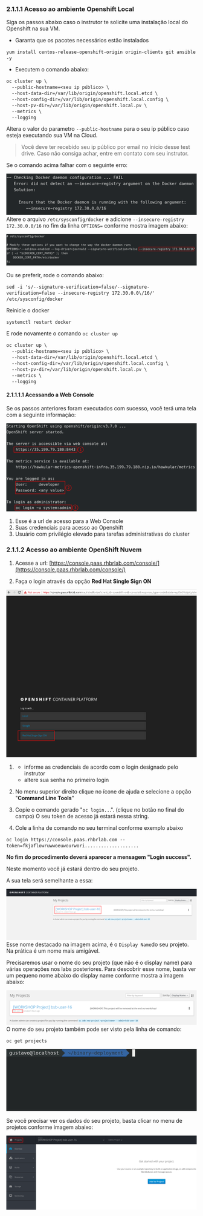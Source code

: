 ### 2.1.1.1 Acesso ao ambiente Openshift Local

Siga os passos abaixo caso o instrutor te solicite uma instalação local do Openshift na sua VM.

* Garanta que os pacotes necessários estão instalados

```
yum install centos-release-openshift-origin origin-clients git ansible -y
```

* Executem o comando abaixo:

```
oc cluster up \
  --public-hostname=<seu ip público> \
  --host-data-dir=/var/lib/origin/openshift.local.etcd \
  --host-config-dir=/var/lib/origin/openshift.local.config \
  --host-pv-dir=/var/lib/origin/openshift.local.pv \
  --metrics \
  --logging
```

Altera o valor do parametro `--public-hostname` para o seu ip público caso esteja executando sua VM na Cloud.

> Você deve ter recebido seu ip público por email no ínicio desse test drive. Caso não consiga achar, entre em contato com seu instrutor.

Se o comando acima falhar com o seguinte erro:

![](/assets/Selection_224.png)Altere o arquivo `/etc/sysconfig/docker` e adicione  `--insecure-registry 172.30.0.0/16` no fim da linha `OPTIONS=` conforme mostra imagem abaixo:

![](/assets/Selection_225.png)

Ou se preferir, rode o comando abaixo:

```
sed -i 's/--signature-verification=false/--signature-verification=false --insecure-registry 172.30.0.0\/16/' /etc/sysconfig/docker
```

Reinicie o docker

```
systemctl restart docker
```

E rode novamente o comando `oc cluster up`

```
oc cluster up \
  --public-hostname=<seu ip público> \
  --host-data-dir=/var/lib/origin/openshift.local.etcd \
  --host-config-dir=/var/lib/origin/openshift.local.config \
  --host-pv-dir=/var/lib/origin/openshift.local.pv \
  --metrics \
  --logging
```

#### 2.1.1.1.1 Acessando a Web Console

Se os passos anteriores foram executados com sucesso, você terá uma tela com a seguinte informação:

![](/assets/Selection_226.png)

1. Esse é a url de acesso para a Web Console
2. Suas credenciais para acesso ao Openshift
3. Usuário com privilégio elevado para tarefas administrativas do cluster

### 2.1.1.2 Acesso ao ambiente OpenShift Nuvem

1. Acesse a url: [https://console.paas.rhbrlab.com/console/](https://console.paas.rhbrlab.com/console/)

2. Faça o login através da opção **Red Hat Single Sign ON**

![](/assets/Selection_207.png)

1. * informe as credenciais de acordo com o login designado pelo instrutor
   * altere sua senha no primeiro login 
2. No menu superior direito clique no ícone de ajuda e selecione a opção "**Command Line Tools**"

3. Copie o comando gerado "`oc login..`.". \(clique no botão no final do campo\) O seu token de acesso já estará nessa string.

4. Cole a linha de comando no seu terminal conforme exemplo abaixo

```
oc login https://console.paas.rhbrlab.com --token=fkjaflowruwwoeuwourwori....................
```

**No fim do procedimento deverá aparecer a mensagem "Login success".**

Neste momento você já estará dentro do seu projeto.

A sua tela será semelhante a essa:

![](/assets/Selection_202.png)Esse nome destacado na imagem acima, é o `Display Name`do seu projeto. Na prática é um nome mais amigável.

Precisaremos usar o nome do seu projeto \(que não é o display name\) para várias operações nos labs posteriores. Para descobrir esse nome, basta ver um pequeno nome abaixo do display name conforme mostra a imagem abaixo:

![](/assets/Selection_203.png)O nome do seu projeto também pode ser visto pela linha de comando:

```
oc get projects
```

![](/assets/oc-get-projects.gif)

Se você precisar ver os dados do seu projeto, basta clicar no menu de projetos conforme imagem abaixo:

![](/assets/Selection_204.png)

